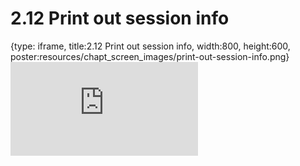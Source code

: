 # 2.12 Print out session info
 
{type: iframe, title:2.12 Print out session info, width:800, height:600, poster:resources/chapt_screen_images/print-out-session-info.png}
![](https://www.c-moor.org/C-MOOR_Template/no_toc/print-out-session-info.html)
 

 
